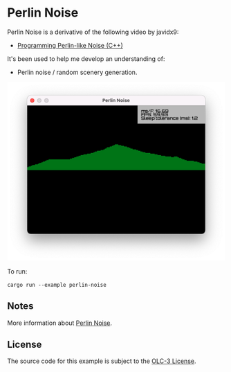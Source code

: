 # Perlin Noise

Perlin Noise is a derivative of the following video by javidx9:

- [Programming Perlin-like Noise (C++)](https://youtu.be/6-0UaeJBumA)

It's been used to help me develop an understanding of:

- Perlin noise / random scenery generation.

![Perlin Noise screenshot](screenshot.png)

To run:

```commandline
cargo run --example perlin-noise
```

## Notes

More information about [Perlin Noise](https://gpfault.net/posts/perlin-noise.txt.html).

## License

The source code for this example is subject to the [OLC-3 License](https://github.com/OneLoneCoder/olcPixelGameEngine/blob/master/LICENCE.md).
